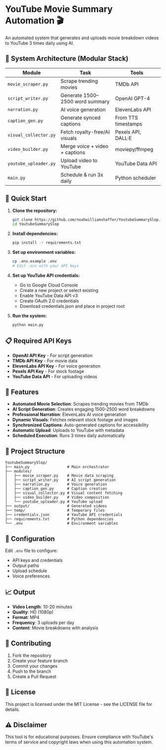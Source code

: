 # YouTube Movie Summary Automation 🎬

An automated system that generates and uploads movie breakdown videos to YouTube 3 times daily using AI.

## 🧱 System Architecture (Modular Stack)

| Module | Task | Tools |
|--------|------|-------|
| `movie_scraper.py` | Scrape trending movies | TMDb API |
| `script_writer.py` | Generate 1500–2500 word summary | OpenAI GPT-4 |
| `narration.py` | AI voice generation | ElevenLabs API |
| `caption_gen.py` | Generate synced captions | From TTS timestamps |
| `visual_collector.py` | Fetch royalty-free/AI visuals | Pexels API, DALL·E |
| `video_builder.py` | Merge voice + video + captions | moviepy/ffmpeg |
| `youtube_uploader.py` | Upload video to YouTube | YouTube Data API |
| `main.py` | Schedule & run 3x daily | Python scheduler |

## 🚀 Quick Start

1. **Clone the repository:**
   ```bash
   git clone https://github.com/noahwilliamshaffer/YoutubeSummarySlop.git
   cd YoutubeSummarySlop
   ```

2. **Install dependencies:**
   ```bash
   pip install -r requirements.txt
   ```

3. **Set up environment variables:**
   ```bash
   cp .env.example .env
   # Edit .env with your API keys
   ```

4. **Set up YouTube API credentials:**
   - Go to Google Cloud Console
   - Create a new project or select existing
   - Enable YouTube Data API v3
   - Create OAuth 2.0 credentials
   - Download credentials.json and place in project root

5. **Run the system:**
   ```bash
   python main.py
   ```

## 📋 Required API Keys

- **OpenAI API Key** - For script generation
- **TMDb API Key** - For movie data
- **ElevenLabs API Key** - For voice generation
- **Pexels API Key** - For stock footage
- **YouTube Data API** - For uploading videos

## 🎯 Features

- **Automated Movie Selection**: Scrapes trending movies from TMDb
- **AI Script Generation**: Creates engaging 1500-2500 word breakdowns
- **Professional Narration**: ElevenLabs AI voice generation
- **Dynamic Visuals**: Fetches relevant stock footage and images
- **Synchronized Captions**: Auto-generated captions for accessibility
- **Automatic Upload**: Uploads to YouTube with metadata
- **Scheduled Execution**: Runs 3 times daily automatically

## 📁 Project Structure

```
YoutubeSummarySlop/
├── main.py                 # Main orchestrator
├── modules/
│   ├── movie_scraper.py    # Movie data scraping
│   ├── script_writer.py    # AI script generation
│   ├── narration.py        # Voice generation
│   ├── caption_gen.py      # Caption creation
│   ├── visual_collector.py # Visual content fetching
│   ├── video_builder.py    # Video composition
│   └── youtube_uploader.py # YouTube upload
├── output/                 # Generated videos
├── temp/                   # Temporary files
├── credentials.json        # YouTube API credentials
├── requirements.txt        # Python dependencies
└── .env                    # Environment variables
```

## 🔧 Configuration

Edit `.env` file to configure:
- API keys and credentials
- Output paths
- Upload schedule
- Voice preferences

## 📈 Output

- **Video Length**: 10-20 minutes
- **Quality**: HD (1080p)
- **Format**: MP4
- **Frequency**: 3 uploads per day
- **Content**: Movie breakdowns with analysis

## 🤝 Contributing

1. Fork the repository
2. Create your feature branch
3. Commit your changes
4. Push to the branch
5. Create a Pull Request

## 📄 License

This project is licensed under the MIT License - see the LICENSE file for details.

## ⚠️ Disclaimer

This tool is for educational purposes. Ensure compliance with YouTube's terms of service and copyright laws when using this automation system. 